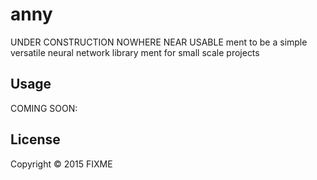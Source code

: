 # anny
UNDER CONSTRUCTION NOWHERE NEAR USABLE
ment to be a simple versatile neural network library ment for small scale projects

## Usage

COMING SOON:

## License

Copyright © 2015 FIXME